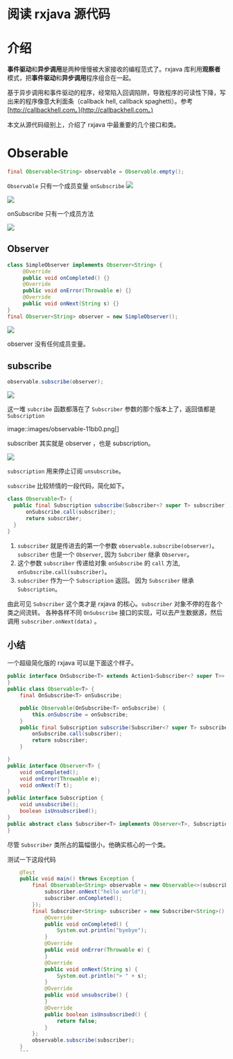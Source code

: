 # 阅读 rxjava 源代码

# 介绍
**事件驱动**和**异步调用**是两种慢慢被大家接收的编程范式了。rxjava 库利用**观察者**模式，把**事件驱动**和**异步调用**程序组合在一起。

基于异步调用和事件驱动的程序，经常陷入回调陷阱，导致程序的可读性下降，写出来的程序像意大利面条（callback hell, callback spaghetti）。参考 [http://callbackhell.com。](http://callbackhell.com。)

本文从源代码级别上，介绍了 rxjava 中最重要的几个接口和类。

# Obserable

```java
final Observable<String> observable = Observable.empty();
```

`Observable` 只有一个成员变量 `onSubscribe`
![](http://upload-images.jianshu.io/upload_images/3759943-335ecbc6605629ee.png?imageMogr2/auto-orient/strip%7CimageView2/2/w/1240)


![](http://upload-images.jianshu.io/upload_images/3759943-ff2f874e1f2d0b42.png?imageMogr2/auto-orient/strip%7CimageView2/2/w/1240)

onSubscribe 只有一个成员方法

![](http://upload-images.jianshu.io/upload_images/3759943-45c0af12891181b1.png?imageMogr2/auto-orient/strip%7CimageView2/2/w/1240)

## Observer

```java
class SimpleObserver implements Observer<String> {
     @Override
     public void onCompleted() {}
     @Override
     public void onError(Throwable e) {}
     @Override
     public void onNext(String s) {}
}
final Observer<String> observer = new SimpleObserver();
```

![](http://upload-images.jianshu.io/upload_images/3759943-a4fb9b3a1c39849e.png?imageMogr2/auto-orient/strip%7CimageView2/2/w/1240)

observer 没有任何成员变量。


## subscribe

```java
observable.subscribe(observer);
```

![](http://upload-images.jianshu.io/upload_images/3759943-228f6328e2fc291a.png?imageMogr2/auto-orient/strip%7CimageView2/2/w/1240)


这一堆 `subcribe` 函数都落在了 `Subscriber` 参数的那个版本上了，返回值都是 `Subscription`

image::images/observable-11bb0.png[]

subscriber 其实就是 observer ，也是 subscription。


![](http://upload-images.jianshu.io/upload_images/3759943-3b469555c2674bed.png?imageMogr2/auto-orient/strip%7CimageView2/2/w/1240)


`subscription` 用来停止订阅 `unsubscribe`。

`subscribe` 比较矫情的一段代码，简化如下。

```java
class Observable<T> {
  public final Subscription subscribe(Subscriber<? super T> subscriber) {
      onSubscribe.call(subscriber);
      return subscriber;
  }
}
```

1. `subscriber` 就是传进去的第一个参数 `observable.subscribe(observer)`。`subscriber` 也是一个 `Observer`, 因为 `Subcriber` 继承 `Observer`。
2. 这个参数 `subscriber` 传递给对象 `onSubscribe` 的 `call` 方法, `onSubscribe.call(subscriber)`。
3. `subscriber` 作为一个 `Subscription` 返回。 因为 `Subscriber` 继承 `Subscription`。

由此可见 `Subscriber` 这个类才是 rxjava 的核心。`subscriber` 对象不停的在各个类之间流转。 各种各样不同 `OnSubscribe` 接口的实现，可以去产生数据源，然后调用 `subscriber.onNext(data)` 。

## 小结

一个超级简化版的 rxjava 可以是下面这个样子。

```java
public interface OnSubscribe<T> extends Action1<Subscriber<? super T>> {
}
public class Observable<T> {
    final OnSubscribe<T> onSubscribe;

    public Observable(OnSubscribe<T> onSubscribe) {
        this.onSubscribe = onSubscribe;
    }
    public final Subscription subscribe(Subscriber<? super T> subscriber) {
        onSubscribe.call(subscriber);
        return subscriber;
    }

}
public interface Observer<T> {
    void onCompleted();
    void onError(Throwable e);
    void onNext(T t);
}
public interface Subscription {
    void unsubscribe();
    boolean isUnsubscribed();
}
public abstract class Subscriber<T> implements Observer<T>, Subscription {
}
```

尽管 `Subscriber` 类所占的篇幅很小，他确实核心的一个类。

测试一下这段代码

```java
    @Test
    public void main() throws Exception {
        final Observable<String> observable = new Observable<>(subscriber -> {
            subscriber.onNext("hello world");
            subscriber.onCompleted();
        });
        final Subscriber<String> subscriber = new Subscriber<String>() {
            @Override
            public void onCompleted() {
                System.out.println("byebye");
            }
            @Override
            public void onError(Throwable e) {
            }
            @Override
            public void onNext(String s) {
                System.out.println("> " + s);
            }
            @Override
            public void unsubscribe() {
            }
            @Override
            public boolean isUnsubscribed() {
                return false;
            }
        };
        observable.subscribe(subscriber);
    }
    ```
